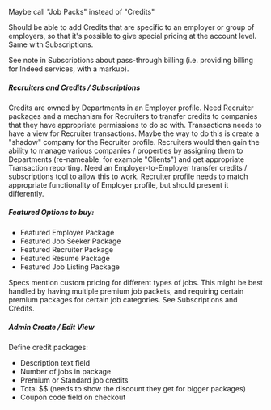 Maybe call "Job Packs" instead of "Credits"


Should be able to add Credits that are specific to an employer or group of employers, so that it's possible to give special pricing at the account level. Same with Subscriptions.

See note in Subscriptions about pass-through billing (i.e. providing billing for Indeed services, with a markup).

##### Recruiters and Credits / Subscriptions

Credits are owned by Departments in an Employer profile. Need Recruiter packages and a mechanism for Recruiters to transfer credits to companies that they have appropriate permissions to do so with. Transactions needs to have a view for Recruiter transactions. Maybe the way to do this is create a "shadow" company for the Recruiter profile. Recruiters would then gain the ability to manage various companies / properties by assigning them to Departments (re-nameable, for example "Clients") and get appropriate Transaction reporting. Need an Employer-to-Employer transfer credits / subscriptions tool to allow this to work. Recruiter profile needs to match appropriate functionality of Employer profile, but should present it differently.

##### Featured Options to buy:

- Featured Employer Package
- Featured Job Seeker Package
- Featured Recruiter Package
- Featured Resume Package
- Featured Job Listing Package

Specs mention custom pricing for different types of jobs. This might be best handled by having multiple premium job packets, and requiring certain premium packages for certain job categories. See Subscriptions and Credits.

##### Admin Create / Edit View

Define credit packages:

- Description text field
- Number of jobs in package
- Premium or Standard job credits
- Total $$ (needs to show the discount they get for bigger packages)
- Coupon code field on checkout